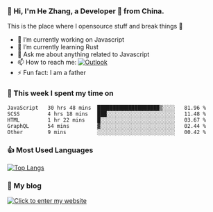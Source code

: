 ### 👋 Hi, I'm He Zhang, a Developer 🚀 from China.

This is the place where I opensource stuff and break things :rofl:

- 🔭  I’m currently working on Javascript
- 🌱  I’m currently learning Rust
- 💬  Ask me about anything related to Javascript
- 📫  How to reach me: [![Outlook](https://img.shields.io/badge/-Outlook-0078D4?style=flat&logo=Microsoft-Outlook&logoColor=white)](mailto:zhanghecool@outlook.com)
- ⚡  Fun fact: I am a father

### 💪 This week I spent my time on 
<!--START_SECTION:waka-->
```text
JavaScript   30 hrs 48 mins  ████████████████████▒░░░░   81.96 % 
SCSS         4 hrs 18 mins   ███░░░░░░░░░░░░░░░░░░░░░░   11.48 % 
HTML         1 hr 22 mins    █░░░░░░░░░░░░░░░░░░░░░░░░   03.67 % 
GraphQL      54 mins         ▓░░░░░░░░░░░░░░░░░░░░░░░░   02.44 % 
Other        9 mins          ░░░░░░░░░░░░░░░░░░░░░░░░░   00.42 % 
```
<!--END_SECTION:waka-->

### 👍 Most Used Languages
[![Top Langs](https://github-readme-stats.vercel.app/api/top-langs/?username=zhanghecool&layout=compact)](https://zhanghe.cool)

### 🌈 My blog 
[![Click to enter my website](https://cdn.jsdelivr.net/gh/zhanghecool/assets/images/gif/zhanghecools.gif)](https://zhanghe.cool)
